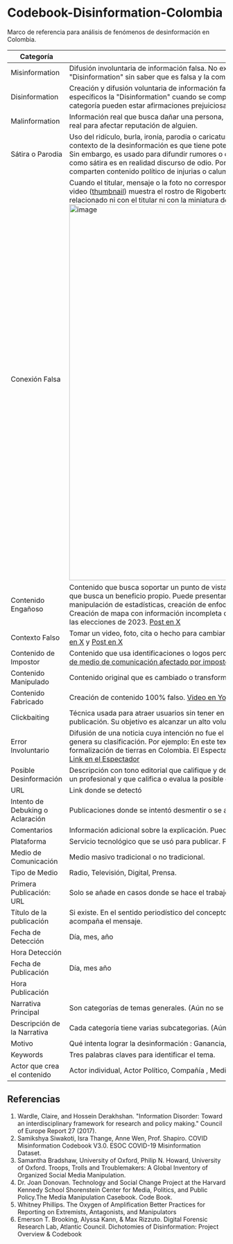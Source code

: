 # Codebook-Disinformation-Colombia
Marco de referencia para análisis de fenómenos de desinformación en Colombia.

| Categoría | Definición |
| --------- | ---------- |
| Misinformation | Difusión involuntaria de información falsa.  No existe intención de engañar.  En algunos casos alguien toma una "Disinformation" sin saber que es falsa y la comparte. En ese caso es Misinformation.  |
| Disinformation | Creación y difusión voluntaria de información falsa que busca crear daño o generar problemas. En algunos casos específicos la "Disinformation" cuando se comparte se puede categorizar como "misinformation". En esta categoría pueden estar afirmaciones prejuiciosas. Afirmaciones parciales, con una inclinación.  (Biased claims)  |
| Malinformation | Información real que busca dañar una persona, institución o comunidad.  Ejemplo: Compartir una historia médica real para afectar reputación de alguien.  |
| Sátira o Parodia | Uso del ridículo, burla, ironía, parodia o caricatura para narrar un hecho social.  El problema de la satira en el contexto de la desinformación es que tiene potencial para engañar.  Sátira debería considerarse una forma de arte. Sin embargo, es usado para difundir rumores o conspiraciones. Muchas veces lo que se comparte categorizado como sátira es en realidad discurso de odio. Por ejemplo: Cuentas que usan el calificativo de sátira pero comparten contenido político de injurias o calumnias.    
| Conexión Falsa | Cuando el titular, mensaje o la foto no corresponden al desarrollo del contenido. Ejemplo: La imagen miniatura del video ([thumbnail](https://en.wikipedia.org/wiki/Thumbnail)) muestra el rostro de Rigoberto Urán y Egan Bernal. El video corresponde a otro tema no relacionado ni con el titular ni con la miniatura del video. Por ejemplo: [Video en YouTube](https://www.youtube.com/watch?v=itrDwdH2e0Q)  <img width="867" alt="image" src="https://github.com/Hyperconectado/Codebook-Disinformation-Colombia/assets/506051/b0aad28e-477b-43df-bfd9-d2e3e637a390">|
| Contenido Engañoso | Contenido que busca soportar un punto de vista que en la mayoría de los casos no es una realidad comprobable y que busca un beneficio propio. Puede presentarse en muchas formas. Técnicas usadas: Uso de citas parciales, manipulación de estadísticas, creación de enfoques engañosos de una noticia, omitir Información Por ejemplo: Creación de mapa con información incompleta que busca dar la idea de que Colombia hizo un giro a la derecha en las elecciones de 2023. [Post en X](https://twitter.com/CamiloSilvaJ/status/1719072970230931930)  |
| Contexto Falso | Tomar un video, foto, cita o hecho para cambiar su significado con el objetivo de causar daño. Por ejemplo: [Post en X](https://www.instagram.com/p/CyMj9lTr-if/?hl=es) y [Post en X](https://x.com/DavidRacero/status/1711566065535201439?s=20?) |
| Contenido de Impostor | Contenido que usa identificaciones o logos pero que realmente no fue producido a quien se le atribuye. [Mensaje de medio de comunicación afectado por impostor](https://twitter.com/kienyke/status/1715479738569949663?) |
| Contenido Manipulado | Contenido original que es cambiado o transformado con la intención de engañar [Niño disfrazado de guerrillero](https://www.youtube.com/watch?v=_cC3ZmP5lnM&t=16s) |
| Contenido Fabricado | Creación de contenido 100% falso. [Video en YouTube](https://www.youtube.com/shorts/jdR3DuDFB4I) |
| Clickbaiting | Técnica usada para atraer usuarios sin tener en cuenta las consideraciones éticas y profesionales de una publicación. Su objetivo es alcanzar un alto volumen de usuarios visitando un portal. Por ejemplo: [Pulzo](https://www.pulzo.com/nacion/gustavo-petro-no-terminara-mandato-colombia-prediccion-astrologa-PP3116102) |
| Error Involuntario | Difusión de una noticia cuya intención no fue el engaño. Anomalía en la construcción de la pieza informativa genera su clasificación. Por ejemplo: En este texto se observan dos datos diferentes acerca de las cifras de formalización de tierras en Colombia. El Espectador nota la diferencia y crea un artículo explicando el fenómeno. [Link en el Espectador](https://www.elespectador.com/politica/cifras-de-formalizacion-de-tierras-avivan-pulso-entre-jhenifer-mojica-y-gerardo-vega-min-agricultura-ant-noticias-colombia/ ) |
| Posible Desinformación | Descripción con tono editorial que califique y describa una posible desinformación. Descripción corta creada por un profesional y que califica o evalua la posible desinformación. |
| URL  | Link donde se detectó   |
| Intento de Debuking o Aclaración | Publicaciones donde se intentó desmentir o se añadió información profesional sobre el tema. |
| Comentarios | Información adicional sobre la explicación. Puede incluir links para sustentar la explicación. |
| Plataforma | Servicio tecnológico que se usó para publicar. Facebook, X, Instagram, Tik Tok, Reddit, Telegram, Whastapp, Kwai. |
| Medio de Comunicación | Medio masivo tradicional o no tradicional. |
| Tipo de Medio | Radio, Televisión, Digital, Prensa. |
| Primera Publicación: URL | Solo se añade en casos donde se hace el trabajo de ubicar la fuente original por razones técnicas. |
| Título de la publicación | Si existe. En el sentido periodístico del concepto titular. Mensaje enviado en Twitter, Facebook. Texto que acompaña el mensaje. |
| Fecha de Detección | Día, mes, año |
| Hora Detección |   |
| Fecha de Publicación | Día, mes año |
| Hora Publicación |  |
| Narrativa Principal | Son categorías de temas generales. (Aún no se crean las categorías)  |
| Descripción de la Narrativa | Cada categoría tiene varias subcategorias. (Aún no se crean)  |
| Motivo | Qué intenta lograr la desinformación : Ganancia, Político, Ataque a instituciones  |
| Keywords | Tres palabras claves para identificar el tema. |
| Actor que crea el contenido | Actor individual, Actor Político, Compañía , Medio, Bot, Cyborg. |

## Referencias
1. Wardle, Claire, and Hossein Derakhshan. "Information Disorder: Toward an interdisciplinary framework for research and policy making." Council of Europe Report 27 (2017).
2. Samikshya Siwakoti, Isra Thange, Anne Wen, Prof. Shapiro. COVID Misinformation Codebook V3.0. ESOC COVID-19 Misinformation Dataset.
3. Samantha Bradshaw, University of Oxford, Philip N. Howard, University of Oxford. Troops, Trolls and Troublemakers: A Global Inventory of Organized Social Media Manipulation.
4. Dr. Joan Donovan. Technology and Social Change Project at the Harvard Kennedy School Shorenstein Center for Media, Politics, and Public Policy.The Media Manipulation Casebook. Code Book.
5. Whitney Phillips. The Oxygen of Amplification Better Practices for Reporting on Extremists, Antagonists, and Manipulators
6. Emerson T. Brooking, Alyssa Kann, & Max Rizzuto. Digital Forensic Research Lab, Atlantic Council. Dichotomies of Disinformation: Project Overview & Codebook













